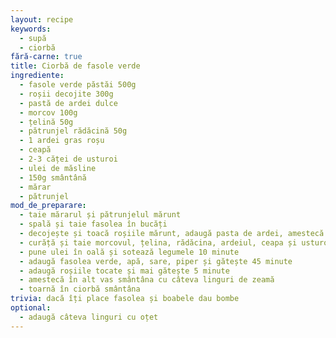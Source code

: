 ```yaml
---
layout: recipe
keywords:
  - supă
  - ciorbă
fără-carne: true
title: Ciorbă de fasole verde
ingrediente:
  - fasole verde păstăi 500g
  - roșii decojite 300g
  - pastă de ardei dulce
  - morcov 100g
  - țelină 50g
  - pătrunjel rădăcină 50g
  - 1 ardei gras roșu
  - ceapă
  - 2-3 căței de usturoi
  - ulei de măsline
  - 150g smântână
  - mărar
  - pătrunjel
mod_de_preparare:
  - taie mărarul și pătrunjelul mărunt
  - spală și taie fasolea în bucăți
  - decojește și toacă roșiile mărunt, adaugă pasta de ardei, amestecă
  - curăță și taie morcovul, țelina, rădăcina, ardeiul, ceapa și usturoiul mărunt
  - pune ulei în oală și sotează legumele 10 minute
  - adaugă fasolea verde, apă, sare, piper și gătește 45 minute
  - adaugă roșiile tocate și mai gătește 5 minute
  - amestecă în alt vas smântâna cu câteva linguri de zeamă
  - toarnă în ciorbă smântâna
trivia: dacă îți place fasolea și boabele dau bombe
optional:
  - adaugă câteva linguri cu oțet
---
```

